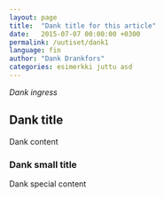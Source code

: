 ```yaml
---
layout: page
title:  "Dank title for this article"
date:   2015-07-07 00:00:00 +0300
permalink: /uutiset/dank1
language: fin
author: "Dank Drankfors"
categories: esimerkki juttu asd
---
```

*Dank ingress*


## Dank title

Dank content

### Dank small title

Dank special content
